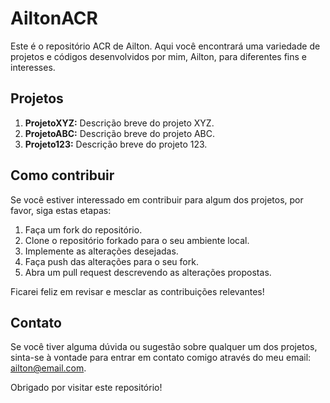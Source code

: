 # AiltonACR

Este é o repositório ACR de Ailton. Aqui você encontrará uma variedade de projetos e códigos desenvolvidos por mim, Ailton, para diferentes fins e interesses.

## Projetos

1. **ProjetoXYZ:** Descrição breve do projeto XYZ.
2. **ProjetoABC:** Descrição breve do projeto ABC.
3. **Projeto123:** Descrição breve do projeto 123.

## Como contribuir

Se você estiver interessado em contribuir para algum dos projetos, por favor, siga estas etapas:

1. Faça um fork do repositório.
2. Clone o repositório forkado para o seu ambiente local.
3. Implemente as alterações desejadas.
4. Faça push das alterações para o seu fork.
5. Abra um pull request descrevendo as alterações propostas.

Ficarei feliz em revisar e mesclar as contribuições relevantes!

## Contato

Se você tiver alguma dúvida ou sugestão sobre qualquer um dos projetos, sinta-se à vontade para entrar em contato comigo através do meu email: ailton@email.com.

Obrigado por visitar este repositório!
